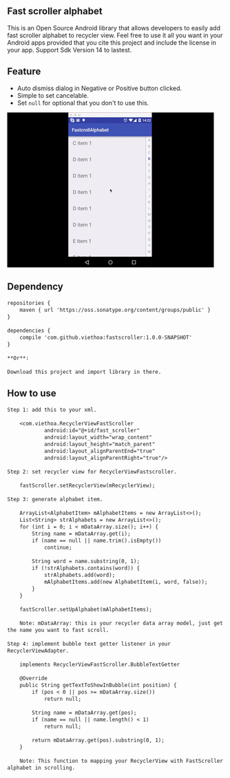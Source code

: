 Fast scroller alphabet
-----
This is an Open Source Android library that allows developers to easily add fast scroller alphabet to recycler view.
Feel free to use it all you want in your Android apps provided that you cite this project and include the license in your app.
Support Sdk Version 14 to lastest.

Feature
-----
- Auto dismiss dialog in Negative or Positive button clicked.
- Simple to set cancelable.
- Set `null` for optional that you don't to use this.

![](https://github.com/viethoa/image-repositories/blob/master/fastcsrcolleralphabet.gif "Fast scroller alphabet")

Dependency
-----
    repositories {
        maven { url 'https://oss.sonatype.org/content/groups/public' }
    }

    dependencies {
        compile 'com.github.viethoa:fastscroller:1.0.0-SNAPSHOT'
    }

    **Or**:

    Download this project and import library in there.

How to use
-----
    Step 1: add this to your xml.

        <com.viethoa.RecyclerViewFastScroller
                android:id="@+id/fast_scroller"
                android:layout_width="wrap_content"
                android:layout_height="match_parent"
                android:layout_alignParentEnd="true"
                android:layout_alignParentRight="true"/>

    Step 2: set recycler view for RecyclerViewFastscroller.

        fastScroller.setRecyclerView(mRecyclerView);

    Step 3: generate alphabet item.

        ArrayList<AlphabetItem> mAlphabetItems = new ArrayList<>();
        List<String> strAlphabets = new ArrayList<>();
        for (int i = 0; i < mDataArray.size(); i++) {
            String name = mDataArray.get(i);
            if (name == null || name.trim().isEmpty())
                continue;

            String word = name.substring(0, 1);
            if (!strAlphabets.contains(word)) {
                strAlphabets.add(word);
                mAlphabetItems.add(new AlphabetItem(i, word, false));
            }
        }

        fastScroller.setUpAlphabet(mAlphabetItems);

        Note: mDataArray: this is your recycler data array model, just get the name you want to fast scroll.

    Step 4: implement bubble text getter listener in your RecyclerViewAdapter.

        implements RecyclerViewFastScroller.BubbleTextGetter

        @Override
        public String getTextToShowInBubble(int position) {
            if (pos < 0 || pos >= mDataArray.size())
                return null;

            String name = mDataArray.get(pos);
            if (name == null || name.length() < 1)
                return null;

            return mDataArray.get(pos).substring(0, 1);
        }

        Note: This function to mapping your RecyclerView with FastScroller alphabet in scrolling.





